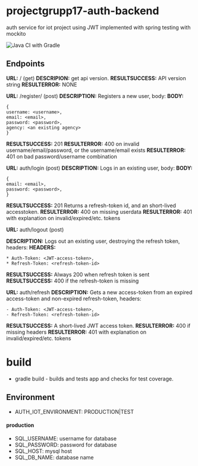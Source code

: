 # projectgrupp17-auth-backend
auth service for iot project using JWT
implemented with spring testing with mockito

![Java CI with Gradle](https://github.com/krummelur/projectgrupp17-auth-backend/workflows/Java%20CI%20with%20Gradle/badge.svg?branch=master)


## Endpoints

**URL:** / (get) 
**DESCRIPION:** get api version.
**RESULTSUCCESS:** API version string
**RESULTERROR:** NONE


**URL:** /register/    (post)
**DESCRIPTION:** Registers a new user, body:
**BODY:**
```
{
username: <username>,
email: <email>,
password: <password>,
agency: <an existing agency>
}
```
**RESULTSUCCESS:** 201
**RESULTERROR:** 400 on invalid username/email/password, or the username/email exists
**RESULTERROR:** 401 on bad password/username combination

**URL:** auth/login (post)
**DESCRIPTION:** Logs in an existing user, body:
**BODY:**
```
{
email: <email>,
password: <password>,
}
```
**RESULTSUCCESS:** 201 Returns a refresh-token id, and an short-lived accesstoken.
**RESULTERROR:** 400 on missing userdata 
**RESULTERROR:** 401 with explanation on invalid/expired/etc. tokens


**URL:** auth/logout (post)

**DESCRIPTION:** Logs out an existing user, destroying the refresh token, headers:
**HEADERS:**
```
* Auth-Token: <JWT-access-token>,
* Refresh-Token: <refresh-token-id>
```
**RESULTSUCCESS:** Always 200 when refresh token is sent
**RESULTSUCCESS:** 400 if the refresh-token is missing


**URL:** auth/refresh
**DESCRIPTION:** Gets a new access-token from an expired access-token and non-expired refresh-token, headers:
```
- Auth-Token: <JWT-access-token>,
- Refresh-Token: <refresh-token-id>
```
**RESULTSUCCESS:** A short-lived JWT access token.
**RESULTERROR:** 400 if missing headers
**RESULTERROR:** 401 with explanation on invalid/expired/etc. tokens

# build
* gradle build - builds and tests app and checks for test coverage.

## Environment
* AUTH_IOT_ENVIRONMENT: PRODUCTION|TEST 
#### production
* SQL_USERNAME: username for database
* SQL_PASSWORD: password for database
* SQL_HOST: mysql host
* SQL_DB_NAME: database name
